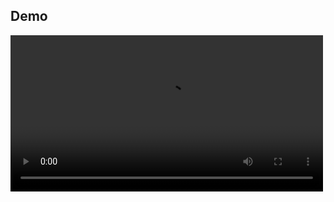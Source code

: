 ## Demo

<video src='https://youtu.be/70apVKEJP_0' width=500 />

## Dev environment

### Get started

- `asdf install`
- `make venv`
- `source .venv/bin/activate`
- `make install_deps`
- `(cd oxygen_web && make install_deps)`
- `make up`
- `make migrate`

Tab 1:

- `make start_server`
  - http://localhost:8000

Tab 2:

- `cd oxygen_web`
- `make start_client`
  - http://localhost:4000

### VS Code

##### Extensions

- Prettier - Code formatter
- Tailwind CSS IntelliSense

##### > Preferences: Open Settings (JSON)

```json
  ...
  "editor.formatOnSave": true,
  "editor.defaultFormatter": "esbenp.prettier-vscode",
  "[python]": {
    "editor.defaultFormatter": "ms-python.python"
  }
```
